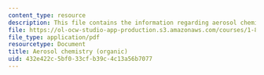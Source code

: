 ```yaml
---
content_type: resource
description: This file contains the information regarding aerosol chemistry-organic.
file: https://ol-ocw-studio-app-production.s3.amazonaws.com/courses/1-84j-atmospheric-chemistry-fall-2013/432e422c5bf033cfb39c4c13a56b7077_MIT1_84JF13_Lec20_OA.pdf
file_type: application/pdf
resourcetype: Document
title: Aerosol chemistry (organic)
uid: 432e422c-5bf0-33cf-b39c-4c13a56b7077
---
```

